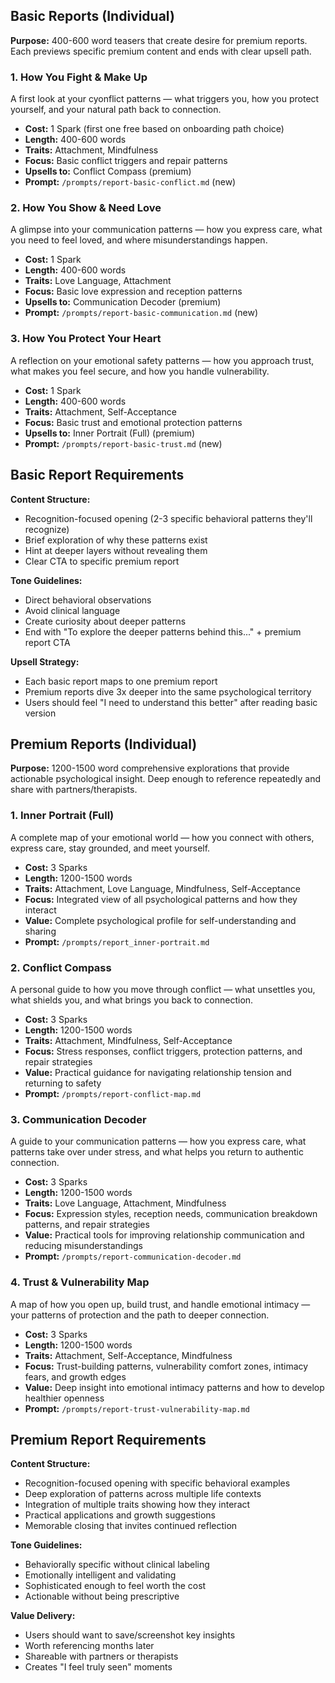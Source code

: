 ## Basic Reports (Individual)

**Purpose:** 400-600 word teasers that create desire for premium reports. Each previews specific premium content and ends with clear upsell path.

### 1. How You Fight & Make Up

A first look at your cyonflict patterns — what triggers you, how you protect yourself, and your natural path back to connection.

- **Cost:** 1 Spark (first one free based on onboarding path choice)
- **Length:** 400-600 words
- **Traits:** Attachment, Mindfulness
- **Focus:** Basic conflict triggers and repair patterns
- **Upsells to:** Conflict Compass (premium)
- **Prompt:** `/prompts/report-basic-conflict.md` (new)

### 2. How You Show & Need Love

A glimpse into your communication patterns — how you express care, what you need to feel loved, and where misunderstandings happen.

- **Cost:** 1 Spark
- **Length:** 400-600 words
- **Traits:** Love Language, Attachment
- **Focus:** Basic love expression and reception patterns
- **Upsells to:** Communication Decoder (premium)
- **Prompt:** `/prompts/report-basic-communication.md` (new)

### 3. How You Protect Your Heart

A reflection on your emotional safety patterns — how you approach trust, what makes you feel secure, and how you handle vulnerability.

- **Cost:** 1 Spark
- **Length:** 400-600 words
- **Traits:** Attachment, Self-Acceptance
- **Focus:** Basic trust and emotional protection patterns
- **Upsells to:** Inner Portrait (Full) (premium)
- **Prompt:** `/prompts/report-basic-trust.md` (new)

## Basic Report Requirements

**Content Structure:**

- Recognition-focused opening (2-3 specific behavioral patterns they'll recognize)
- Brief exploration of why these patterns exist
- Hint at deeper layers without revealing them
- Clear CTA to specific premium report

**Tone Guidelines:**

- Direct behavioral observations
- Avoid clinical language
- Create curiosity about deeper patterns
- End with "To explore the deeper patterns behind this..." + premium report CTA

**Upsell Strategy:**

- Each basic report maps to one premium report
- Premium reports dive 3x deeper into the same psychological territory
- Users should feel "I need to understand this better" after reading basic version

## Premium Reports (Individual)

**Purpose:** 1200-1500 word comprehensive explorations that provide actionable psychological insight. Deep enough to reference repeatedly and share with partners/therapists.

### 1. Inner Portrait (Full)

A complete map of your emotional world — how you connect with others, express care, stay grounded, and meet yourself.

- **Cost:** 3 Sparks
- **Length:** 1200-1500 words
- **Traits:** Attachment, Love Language, Mindfulness, Self-Acceptance
- **Focus:** Integrated view of all psychological patterns and how they interact
- **Value:** Complete psychological profile for self-understanding and sharing
- **Prompt:** `/prompts/report_inner-portrait.md`

### 2. Conflict Compass

A personal guide to how you move through conflict — what unsettles you, what shields you, and what brings you back to connection.

- **Cost:** 3 Sparks
- **Length:** 1200-1500 words
- **Traits:** Attachment, Mindfulness, Self-Acceptance
- **Focus:** Stress responses, conflict triggers, protection patterns, and repair strategies
- **Value:** Practical guidance for navigating relationship tension and returning to safety
- **Prompt:** `/prompts/report-conflict-map.md`

### 3. Communication Decoder

A guide to your communication patterns — how you express care, what patterns take over under stress, and what helps you return to authentic connection.

- **Cost:** 3 Sparks
- **Length:** 1200-1500 words
- **Traits:** Love Language, Attachment, Mindfulness
- **Focus:** Expression styles, reception needs, communication breakdown patterns, and repair strategies
- **Value:** Practical tools for improving relationship communication and reducing misunderstandings
- **Prompt:** `/prompts/report-communication-decoder.md`

### 4. Trust & Vulnerability Map

A map of how you open up, build trust, and handle emotional intimacy — your patterns of protection and the path to deeper connection.

- **Cost:** 3 Sparks
- **Length:** 1200-1500 words
- **Traits:** Attachment, Self-Acceptance, Mindfulness
- **Focus:** Trust-building patterns, vulnerability comfort zones, intimacy fears, and growth edges
- **Value:** Deep insight into emotional intimacy patterns and how to develop healthier openness
- **Prompt:** `/prompts/report-trust-vulnerability-map.md`

## Premium Report Requirements

**Content Structure:**

- Recognition-focused opening with specific behavioral examples
- Deep exploration of patterns across multiple life contexts
- Integration of multiple traits showing how they interact
- Practical applications and growth suggestions
- Memorable closing that invites continued reflection

**Tone Guidelines:**

- Behaviorally specific without clinical labeling
- Emotionally intelligent and validating
- Sophisticated enough to feel worth the cost
- Actionable without being prescriptive

**Value Delivery:**

- Users should want to save/screenshot key insights
- Worth referencing months later
- Shareable with partners or therapists
- Creates "I feel truly seen" moments
